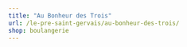 ```yaml
---
title: "Au Bonheur des Trois"
url: /le-pre-saint-gervais/au-bonheur-des-trois/
shop: boulangerie
---
```

